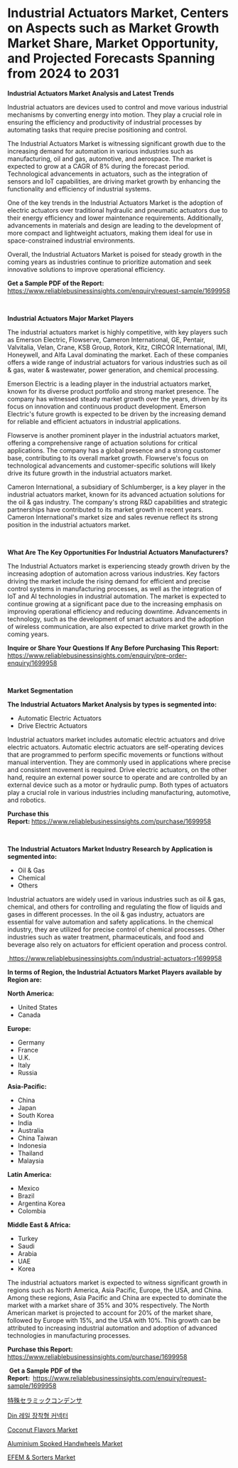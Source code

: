 <p><h1>Industrial Actuators Market, Centers on Aspects such as Market Growth Market Share, Market Opportunity, and Projected Forecasts Spanning from 2024 to 2031</h1></p><p><strong>Industrial Actuators Market Analysis and Latest Trends</strong></p>
<p><p>Industrial actuators are devices used to control and move various industrial mechanisms by converting energy into motion. They play a crucial role in ensuring the efficiency and productivity of industrial processes by automating tasks that require precise positioning and control.</p><p>The Industrial Actuators Market is witnessing significant growth due to the increasing demand for automation in various industries such as manufacturing, oil and gas, automotive, and aerospace. The market is expected to grow at a CAGR of 8% during the forecast period. Technological advancements in actuators, such as the integration of sensors and IoT capabilities, are driving market growth by enhancing the functionality and efficiency of industrial systems.</p><p>One of the key trends in the Industrial Actuators Market is the adoption of electric actuators over traditional hydraulic and pneumatic actuators due to their energy efficiency and lower maintenance requirements. Additionally, advancements in materials and design are leading to the development of more compact and lightweight actuators, making them ideal for use in space-constrained industrial environments.</p><p>Overall, the Industrial Actuators Market is poised for steady growth in the coming years as industries continue to prioritize automation and seek innovative solutions to improve operational efficiency.</p></p>
<p><strong>Get a Sample PDF of the Report:&nbsp;</strong> <a href="https://www.reliablebusinessinsights.com/enquiry/request-sample/1699958">https://www.reliablebusinessinsights.com/enquiry/request-sample/1699958</a></p>
<p>&nbsp;</p>
<p><strong>Industrial Actuators Major Market Players</strong></p>
<p><p>The industrial actuators market is highly competitive, with key players such as Emerson Electric, Flowserve, Cameron International, GE, Pentair, Valvitalia, Velan, Crane, KSB Group, Rotork, Kitz, CIRCOR International, IMI, Honeywell, and Alfa Laval dominating the market. Each of these companies offers a wide range of industrial actuators for various industries such as oil & gas, water & wastewater, power generation, and chemical processing.</p><p>Emerson Electric is a leading player in the industrial actuators market, known for its diverse product portfolio and strong market presence. The company has witnessed steady market growth over the years, driven by its focus on innovation and continuous product development. Emerson Electric's future growth is expected to be driven by the increasing demand for reliable and efficient actuators in industrial applications.</p><p>Flowserve is another prominent player in the industrial actuators market, offering a comprehensive range of actuation solutions for critical applications. The company has a global presence and a strong customer base, contributing to its overall market growth. Flowserve's focus on technological advancements and customer-specific solutions will likely drive its future growth in the industrial actuators market.</p><p>Cameron International, a subsidiary of Schlumberger, is a key player in the industrial actuators market, known for its advanced actuation solutions for the oil & gas industry. The company's strong R&D capabilities and strategic partnerships have contributed to its market growth in recent years. Cameron International's market size and sales revenue reflect its strong position in the industrial actuators market.</p></p>
<p>&nbsp;</p>
<p><strong>What Are The Key Opportunities For Industrial Actuators Manufacturers?</strong></p>
<p><p>The Industrial Actuators market is experiencing steady growth driven by the increasing adoption of automation across various industries. Key factors driving the market include the rising demand for efficient and precise control systems in manufacturing processes, as well as the integration of IoT and AI technologies in industrial automation. The market is expected to continue growing at a significant pace due to the increasing emphasis on improving operational efficiency and reducing downtime. Advancements in technology, such as the development of smart actuators and the adoption of wireless communication, are also expected to drive market growth in the coming years.</p></p>
<p><strong>Inquire or Share Your Questions If Any Before Purchasing This Report:</strong> <a href="https://www.reliablebusinessinsights.com/enquiry/pre-order-enquiry/1699958">https://www.reliablebusinessinsights.com/enquiry/pre-order-enquiry/1699958</a></p>
<p>&nbsp;</p>
<p><strong>Market Segmentation</strong></p>
<p><strong>The Industrial Actuators Market Analysis by types is segmented into:</strong></p>
<p><ul><li>Automatic Electric Actuators</li><li>Drive Electric Actuators</li></ul></p>
<p><p>Industrial actuators market includes automatic electric actuators and drive electric actuators. Automatic electric actuators are self-operating devices that are programmed to perform specific movements or functions without manual intervention. They are commonly used in applications where precise and consistent movement is required. Drive electric actuators, on the other hand, require an external power source to operate and are controlled by an external device such as a motor or hydraulic pump. Both types of actuators play a crucial role in various industries including manufacturing, automotive, and robotics.</p></p>
<p><strong>Purchase this Report:&nbsp;</strong><a href="https://www.reliablebusinessinsights.com/purchase/1699958">https://www.reliablebusinessinsights.com/purchase/1699958</a></p>
<p>&nbsp;</p>
<p><strong>The Industrial Actuators Market Industry Research by Application is segmented into:</strong></p>
<p><ul><li>Oil & Gas</li><li>Chemical</li><li>Others</li></ul></p>
<p><p>Industrial actuators are widely used in various industries such as oil & gas, chemical, and others for controlling and regulating the flow of liquids and gases in different processes. In the oil & gas industry, actuators are essential for valve automation and safety applications. In the chemical industry, they are utilized for precise control of chemical processes. Other industries such as water treatment, pharmaceuticals, and food and beverage also rely on actuators for efficient operation and process control.</p></p>
<p><a href="https://www.reliablebusinessinsights.com/industrial-actuators-r1699958">&nbsp;https://www.reliablebusinessinsights.com/industrial-actuators-r1699958</a></p>
<p><strong>In terms of Region, the Industrial Actuators Market Players available by Region are:</strong></p>
<p>
    <p> <strong> North America: </strong>
        <ul>
            <li>United States</li>
            <li>Canada</li>
        </ul>
        </p> 
    <p> <strong> Europe: </strong>
        <ul>
            <li>Germany</li>
            <li>France</li>
            <li>U.K.</li>
            <li>Italy</li>
            <li>Russia</li>
        </ul>
        </p> 
    <p> <strong> Asia-Pacific: </strong>
        <ul>
            <li>China</li>
            <li>Japan</li>
            <li>South Korea</li>
            <li>India</li>
            <li>Australia</li>
            <li>China Taiwan</li>
            <li>Indonesia</li>
            <li>Thailand</li>
            <li>Malaysia</li>
        </ul>
        </p> 
    <p> <strong> Latin America: </strong>
        <ul>
            <li>Mexico</li>
            <li>Brazil</li>
            <li>Argentina Korea</li>
            <li>Colombia</li>
        </ul>
        </p> 
    <p> <strong> Middle East & Africa: </strong>
        <ul>
            <li>Turkey</li>
            <li>Saudi</li>
            <li>Arabia</li>
            <li>UAE</li>
            <li>Korea</li>
        </ul>
    </p>
    </p>
<p><p>The industrial actuators market is expected to witness significant growth in regions such as North America, Asia Pacific, Europe, the USA, and China. Among these regions, Asia Pacific and China are expected to dominate the market with a market share of 35% and 30% respectively. The North American market is projected to account for 20% of the market share, followed by Europe with 15%, and the USA with 10%. This growth can be attributed to increasing industrial automation and adoption of advanced technologies in manufacturing processes.</p></p>
<p><strong>Purchase this Report: </strong><a href="https://www.reliablebusinessinsights.com/purchase/1699958">https://www.reliablebusinessinsights.com/purchase/1699958</a></p>
<p>&nbsp;<strong>Get a Sample PDF of the Report:&nbsp;&nbsp;</strong><a href="https://www.reliablebusinessinsights.com/enquiry/request-sample/1699958">https://www.reliablebusinessinsights.com/enquiry/request-sample/1699958</a></p>
<p><strong></strong></p>
<p><p><a href="https://github.com/bucuel854722/Market-Research-Report-List-2/blob/main/1462352123106.md">特殊セラミックコンデンサ</a></p><p><a href="https://github.com/vseigx30c9a1j/Market-Research-Report-List-2/blob/main/3260751122686.md">Din 레일 장착형 커넥터</a></p><p><a href="https://issuu.com/reportprime-2/docs/coconut-flavors-market-size-2030.pptx">Coconut Flavors Market</a></p><p><a href="https://github.com/mharielmesa/Market-Research-Report-List-3/blob/main/aluminium-spoked-handwheels-market.md">Aluminium Spoked Handwheels Market</a></p><p><a href="https://github.com/angeliabkratze/Market-Research-Report-List-1/blob/main/efem-sorters-market.md">EFEM & Sorters Market</a></p></p>